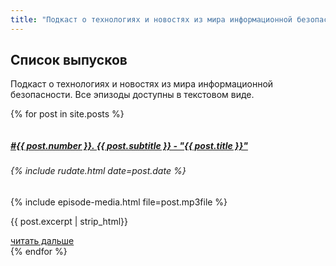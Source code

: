 ```yaml
---
title: "Подкаст о технологиях и новостях из мира информационной безопасности"
---
```


<h2 class="mb-4 text-center">Список выпусков</h2>
<p>Подкаст о технологиях и новостях из мира информационной безопасности. Все эпизоды доступны в текстовом виде.</p>

<div class="row">

{% for post in site.posts %}
<div class="col-sm-12 col-md-6 d-flex">

<div class="card">
 <img src="assets/images/ep/{{ post.number }}.jpg" class="card-img-top" alt="">
 <div class="card-body">
   <h5 class="card-title"><a href="{{ post.url }}">#{{ post.number }}. {{ post.subtitle }} - "{{ post.title }}"</a></h5>
   <h6 class="card-subtitle mb-2 text-muted">{% include rudate.html date=post.date %}</h6>
   <p class="card-text">
{% include episode-media.html file=post.mp3file %}
   </p>
   <p class="text-justify">{{ post.excerpt | strip_html}}</p>
   <a href="{{ post.url }}" class="card-link">читать дальше</a>
   <a class="float-right" target="_blank" href="/assets/audio/{{ post.mp3file | uri_escape }}" download="{{ post.mp3file }}"><i class="fas fa-download"></i></a>
 </div>
</div>

</div>
{% endfor %}

</div>

